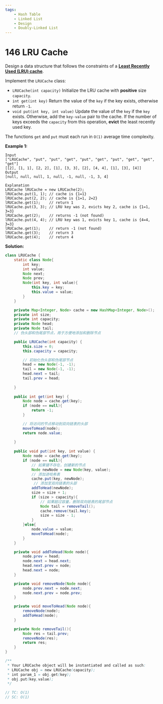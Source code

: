 ```yaml
---
tags:
    - Hash Table
    - Linked List
    - Design
    - Doubly-Linked List
---
```


# 146 LRU Cache

Design a data structure that follows the constraints of a **[Least Recently Used (LRU) cache](https://en.wikipedia.org/wiki/Cache_replacement_policies#LRU)**.

Implement the `LRUCache` class:

- `LRUCache(int capacity)` Initialize the LRU cache with **positive** size `capacity`.
- `int get(int key)` Return the value of the `key` if the key exists, otherwise return `-1`.
- `void put(int key, int value)` Update the value of the `key` if the `key` exists. Otherwise, add the `key-value` pair to the cache. If the number of keys exceeds the `capacity` from this operation, **evict** the least recently used key.

The functions `get` and `put` must each run in `O(1)` average time complexity.



**Example 1:**

```
Input
["LRUCache", "put", "put", "get", "put", "get", "put", "get", "get", "get"]
[[2], [1, 1], [2, 2], [1], [3, 3], [2], [4, 4], [1], [3], [4]]
Output
[null, null, null, 1, null, -1, null, -1, 3, 4]

Explanation
LRUCache lRUCache = new LRUCache(2);
lRUCache.put(1, 1); // cache is {1=1}
lRUCache.put(2, 2); // cache is {1=1, 2=2}
lRUCache.get(1);    // return 1
lRUCache.put(3, 3); // LRU key was 2, evicts key 2, cache is {1=1, 3=3}
lRUCache.get(2);    // returns -1 (not found)
lRUCache.put(4, 4); // LRU key was 1, evicts key 1, cache is {4=4, 3=3}
lRUCache.get(1);    // return -1 (not found)
lRUCache.get(3);    // return 3
lRUCache.get(4);    // return 4
```



**Solution:**

```java
class LRUCache {
  	static class Node{
        int key; 
        int value;
        Node next;
        Node prev;
        Node(int key, int value){
            this.key = key;
            this.value = value;
        }
    }

    private Map<Integer, Node> cache = new HashMap<Integer, Node>();
    private int size;
    private int capacity;
    private Node head;
    private Node tail;
    // 伪头部和伪尾部节点，用于方便地添加和删除节点

    public LRUCache(int capacity) {
        this.size = 0;
        this.capacity = capacity;

        // 初始化伪头部和伪尾部节点
        head = new Node(-1, -1);
        tail = new Node(-1, -1);
        head.next = tail;
        tail.prev = head;
        
    }
    
    public int get(int key) {
        Node node = cache.get(key);
        if (node == null){
            return -1;
        }

        // 将访问的节点移动到双向链表的头部
        moveToHead(node);
        return node.value;
        
    }
    
    public void put(int key, int value) {
        Node node = cache.get(key);
        if (node == null){
            // 如果键不存在，创建新的节点
            Node newNode = new Node(key, value);
            // 添加进哈希表
            cache.put(key, newNode);
             // 添加至双向链表的头部
            addToHead(newNode);
            size = size + 1;
            if (size > capacity){
                // 如果超过容量，删除双向链表的尾部节点
                Node tail = removeTail();
                cache.remove(tail.key);
                size = size - 1;
            }
        }else{
            node.value = value;
            moveToHead(node);
        }
    }

    private void addToHead(Node node){
        node.prev = head;
        node.next = head.next;
        head.next.prev = node;
        head.next = node;
    }

    private void removeNode(Node node){
        node.prev.next = node.next;
        node.next.prev = node.prev;
    }

    private void moveToHead(Node node){
        removeNode(node);
        addToHead(node);
    }

    private Node removeTail(){
        Node res = tail.prev;
        removeNode(res);
        return res;
    }
}

/**
 * Your LRUCache object will be instantiated and called as such:
 * LRUCache obj = new LRUCache(capacity);
 * int param_1 = obj.get(key);
 * obj.put(key,value);
 */

// TC: O(1)
// SC: O(1)
```


